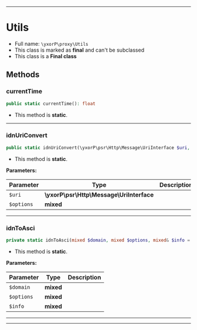 ***

# Utils





* Full name: `\yxorP\proxy\Utils`
* This class is marked as **final** and can't be subclassed
* This class is a **Final class**




## Methods


### currentTime



```php
public static currentTime(): float
```



* This method is **static**.







***

### idnUriConvert



```php
public static idnUriConvert(\yxorP\psr\Http\Message\UriInterface $uri, mixed $options): \yxorP\psr\Http\Message\UriInterface
```



* This method is **static**.




**Parameters:**

| Parameter | Type | Description |
|-----------|------|-------------|
| `$uri` | **\yxorP\psr\Http\Message\UriInterface** |  |
| `$options` | **mixed** |  |




***

### idnToAsci



```php
private static idnToAsci(mixed $domain, mixed $options, mixed& $info = []): mixed
```



* This method is **static**.




**Parameters:**

| Parameter | Type | Description |
|-----------|------|-------------|
| `$domain` | **mixed** |  |
| `$options` | **mixed** |  |
| `$info` | **mixed** |  |




***


***


